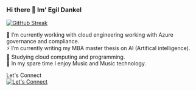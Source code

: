 ### Hi there 👋 Im' Egil Dankel 

<!--
**EgilDankel/egildankel** is a ✨ _special_ ✨ repository because its `README.md` (this file) appears on your GitHub profile.

- 🔭 I’m currently working on ...
- 🌱 I’m currently learning ...
- 👯 I’m looking to collaborate on ...
- 🤔 I’m looking for help with ...
- 💬 Ask me about ...
- 📫 How to reach me: ...
- 😄 Pronouns: ...
- ⚡ Fun fact: ...

-->
[![GitHub Streak](https://streak-stats.demolab.com?user=EgilDankel&theme=blue-green&hide_border=true&border_radius=5&date_format=j%20M%5B%20Y%5D&card_width=450)](https://git.io/streak-stats)


🔭 I’m currently working with cloud engineering working with Azure governance and compliance. <br>
⚡ I’m currently writing my MBA master thesis on AI (Artifical intelligence). <br>
🌱 Studying cloud computing and programming. <br>
👯 In my spare time I enjoy Music and Music technology. <br> 



Let's Connect<br>
[![Let's Connect](https://img.shields.io/badge/LinkedIn-0077B5?style=for-the-badge&logo=linkedin&logoColor=white)](https://www.linkedin.com/in/egildankel/)

              
